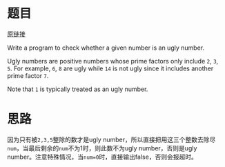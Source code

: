 # 题目

[原链接](https://leetcode.com/problems/ugly-number/)

Write a program to check whether a given number is an ugly number.

Ugly numbers are positive numbers whose prime factors only include `2`, `3`, `5`. For example, `6`, `8` are ugly while `14` is not ugly since it includes another prime factor `7`.

Note that `1` is typically treated as an ugly number.

# 思路

因为只有被`2,3,5`整除的数才是ugly number，所以直接把用这三个整数去除尽`num`，当最后剩余的`num`不为1时，则此数不为ugly number，否则是ugly number。注意特殊情况，当`num=0`时，直接输出false，否则会报超时。



